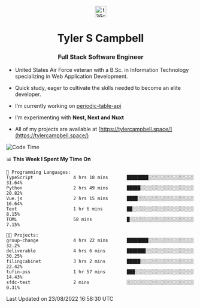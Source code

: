 <p align="center">
<a href="https://www.linkedin.com/in/t36campbell" target="blank"><img align="center" src="https://ik.imagekit.io/t36campbell/Portfolio/linkedin.png.original_m8bbGgPh6.png" alt="t36campbell" height="30" width="30" /></a>
</p>
<h1 align="center">Tyler S Campbell</h1>
<h3 align="center">Full Stack Software Engineer</h3>

* United States Air Force veteran with a B.Sc. in Information Technology specializing in Web Application Development. 

* Quick study, eager to cultivate the skills needed to become an elite developer.

* I’m currently working on [periodic-table-api](https://github.com/t36campbell/periodic-table-api)

* I’m experimenting with **Nest, Next and Nuxt**

* All of my projects are available at [https://tylercampbell.space/](https://tylercampbell.space/)

<!--START_SECTION:waka-->
![Code Time](http://img.shields.io/badge/Code%20Time-1%2C752%20hrs%2010%20mins-blue)

📊 **This Week I Spent My Time On** 

```text
💬 Programming Languages: 
TypeScript               4 hrs 18 mins       ████████░░░░░░░░░░░░░░░░░   31.64% 
Python                   2 hrs 49 mins       █████░░░░░░░░░░░░░░░░░░░░   20.82% 
Vue.js                   2 hrs 15 mins       ████░░░░░░░░░░░░░░░░░░░░░   16.64% 
Text                     1 hr 6 mins         ██░░░░░░░░░░░░░░░░░░░░░░░   8.15% 
TOML                     58 mins             █░░░░░░░░░░░░░░░░░░░░░░░░   7.15%

🐱‍💻 Projects: 
group-change             4 hrs 22 mins       ████████░░░░░░░░░░░░░░░░░   32.2% 
deliverable              4 hrs 6 mins        ███████░░░░░░░░░░░░░░░░░░   30.25% 
filingcabinet            3 hrs 2 mins        █████░░░░░░░░░░░░░░░░░░░░   22.42% 
tufin-pss                1 hr 57 mins        ███░░░░░░░░░░░░░░░░░░░░░░   14.43% 
sfdc-test                2 mins              ░░░░░░░░░░░░░░░░░░░░░░░░░   0.31%

```


 Last Updated on 23/08/2022 16:58:30 UTC
<!--END_SECTION:waka-->
